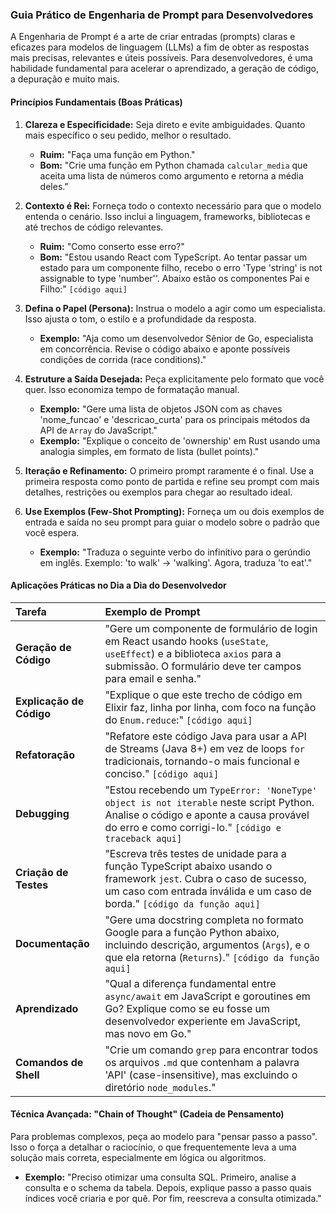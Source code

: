 ### Guia Prático de Engenharia de Prompt para Desenvolvedores

A Engenharia de Prompt é a arte de criar entradas (prompts) claras e eficazes para modelos de linguagem (LLMs) a fim de obter as respostas mais precisas, relevantes e úteis possíveis. Para desenvolvedores, é uma habilidade fundamental para acelerar o aprendizado, a geração de código, a depuração e muito mais.

#### Princípios Fundamentais (Boas Práticas)

1.  **Clareza e Especificidade:** Seja direto e evite ambiguidades. Quanto mais específico o seu pedido, melhor o resultado.
    *   **Ruim:** "Faça uma função em Python."
    *   **Bom:** "Crie uma função em Python chamada `calcular_media` que aceita uma lista de números como argumento e retorna a média deles."

2.  **Contexto é Rei:** Forneça todo o contexto necessário para que o modelo entenda o cenário. Isso inclui a linguagem, frameworks, bibliotecas e até trechos de código relevantes.
    *   **Ruim:** "Como conserto esse erro?"
    *   **Bom:** "Estou usando React com TypeScript. Ao tentar passar um estado para um componente filho, recebo o erro 'Type 'string' is not assignable to type 'number''. Abaixo estão os componentes Pai e Filho:" `[código aqui]`

3.  **Defina o Papel (Persona):** Instrua o modelo a agir como um especialista. Isso ajusta o tom, o estilo e a profundidade da resposta.
    *   **Exemplo:** "Aja como um desenvolvedor Sênior de Go, especialista em concorrência. Revise o código abaixo e aponte possíveis condições de corrida (race conditions)."

4.  **Estruture a Saída Desejada:** Peça explicitamente pelo formato que você quer. Isso economiza tempo de formatação manual.
    *   **Exemplo:** "Gere uma lista de objetos JSON com as chaves 'nome_funcao' e 'descricao_curta' para os principais métodos da API de `Array` do JavaScript."
    *   **Exemplo:** "Explique o conceito de 'ownership' em Rust usando uma analogia simples, em formato de lista (bullet points)."

5.  **Iteração e Refinamento:** O primeiro prompt raramente é o final. Use a primeira resposta como ponto de partida e refine seu prompt com mais detalhes, restrições ou exemplos para chegar ao resultado ideal.

6.  **Use Exemplos (Few-Shot Prompting):** Forneça um ou dois exemplos de entrada e saída no seu prompt para guiar o modelo sobre o padrão que você espera.
    *   **Exemplo:** "Traduza o seguinte verbo do infinitivo para o gerúndio em inglês. Exemplo: 'to walk' -> 'walking'. Agora, traduza 'to eat'."

#### Aplicações Práticas no Dia a Dia do Desenvolvedor

| Tarefa | Exemplo de Prompt |
| :--- | :--- |
| **Geração de Código** | "Gere um componente de formulário de login em React usando hooks (`useState`, `useEffect`) e a biblioteca `axios` para a submissão. O formulário deve ter campos para email e senha." |
| **Explicação de Código** | "Explique o que este trecho de código em Elixir faz, linha por linha, com foco na função do `Enum.reduce`:" `[código aqui]` |
| **Refatoração** | "Refatore este código Java para usar a API de Streams (Java 8+) em vez de loops `for` tradicionais, tornando-o mais funcional e conciso." `[código aqui]` |
| **Debugging** | "Estou recebendo um `TypeError: 'NoneType' object is not iterable` neste script Python. Analise o código e aponte a causa provável do erro e como corrigi-lo." `[código e traceback aqui]` |
| **Criação de Testes** | "Escreva três testes de unidade para a função TypeScript abaixo usando o framework `jest`. Cubra o caso de sucesso, um caso com entrada inválida e um caso de borda." `[código da função aqui]` |
| **Documentação** | "Gere uma docstring completa no formato Google para a função Python abaixo, incluindo descrição, argumentos (`Args`), e o que ela retorna (`Returns`)." `[código da função aqui]` |
| **Aprendizado** | "Qual a diferença fundamental entre `async/await` em JavaScript e goroutines em Go? Explique como se eu fosse um desenvolvedor experiente em JavaScript, mas novo em Go." |
| **Comandos de Shell** | "Crie um comando `grep` para encontrar todos os arquivos `.md` que contenham a palavra 'API' (case-insensitive), mas excluindo o diretório `node_modules`." |

#### Técnica Avançada: "Chain of Thought" (Cadeia de Pensamento)

Para problemas complexos, peça ao modelo para "pensar passo a passo". Isso o força a detalhar o raciocínio, o que frequentemente leva a uma solução mais correta, especialmente em lógica ou algoritmos.

*   **Exemplo:** "Preciso otimizar uma consulta SQL. Primeiro, analise a consulta e o schema da tabela. Depois, explique passo a passo quais índices você criaria e por quê. Por fim, reescreva a consulta otimizada."
